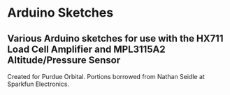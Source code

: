 # Arduino Sketches 

## Various Arduino sketches for use with the HX711 Load Cell Amplifier and MPL3115A2 Altitude/Pressure Sensor

Created for Purdue Orbital. Portions borrowed from Nathan Seidle at Sparkfun Electronics.
